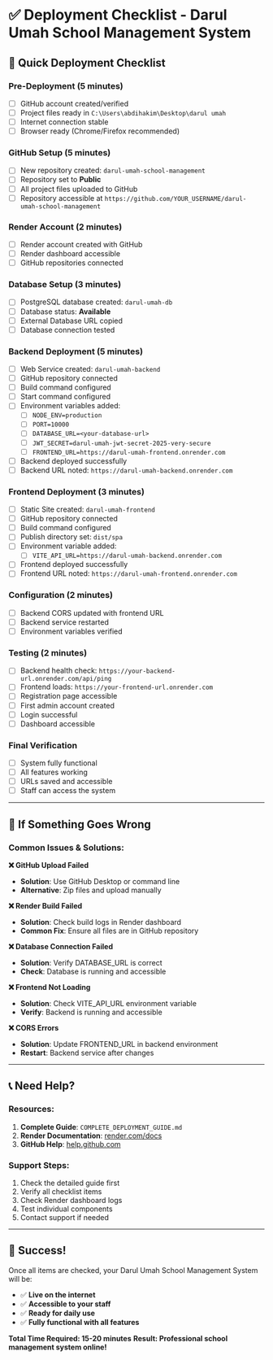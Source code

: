 # ✅ Deployment Checklist - Darul Umah School Management System

## 🎯 **Quick Deployment Checklist**

### **Pre-Deployment (5 minutes)**
- [ ] GitHub account created/verified
- [ ] Project files ready in `C:\Users\abdihakim\Desktop\darul umah`
- [ ] Internet connection stable
- [ ] Browser ready (Chrome/Firefox recommended)

### **GitHub Setup (5 minutes)**
- [ ] New repository created: `darul-umah-school-management`
- [ ] Repository set to **Public**
- [ ] All project files uploaded to GitHub
- [ ] Repository accessible at `https://github.com/YOUR_USERNAME/darul-umah-school-management`

### **Render Account (2 minutes)**
- [ ] Render account created with GitHub
- [ ] Render dashboard accessible
- [ ] GitHub repositories connected

### **Database Setup (3 minutes)**
- [ ] PostgreSQL database created: `darul-umah-db`
- [ ] Database status: **Available**
- [ ] External Database URL copied
- [ ] Database connection tested

### **Backend Deployment (5 minutes)**
- [ ] Web Service created: `darul-umah-backend`
- [ ] GitHub repository connected
- [ ] Build command configured
- [ ] Start command configured
- [ ] Environment variables added:
  - [ ] `NODE_ENV=production`
  - [ ] `PORT=10000`
  - [ ] `DATABASE_URL=<your-database-url>`
  - [ ] `JWT_SECRET=darul-umah-jwt-secret-2025-very-secure`
  - [ ] `FRONTEND_URL=https://darul-umah-frontend.onrender.com`
- [ ] Backend deployed successfully
- [ ] Backend URL noted: `https://darul-umah-backend.onrender.com`

### **Frontend Deployment (3 minutes)**
- [ ] Static Site created: `darul-umah-frontend`
- [ ] GitHub repository connected
- [ ] Build command configured
- [ ] Publish directory set: `dist/spa`
- [ ] Environment variable added:
  - [ ] `VITE_API_URL=https://darul-umah-backend.onrender.com`
- [ ] Frontend deployed successfully
- [ ] Frontend URL noted: `https://darul-umah-frontend.onrender.com`

### **Configuration (2 minutes)**
- [ ] Backend CORS updated with frontend URL
- [ ] Backend service restarted
- [ ] Environment variables verified

### **Testing (2 minutes)**
- [ ] Backend health check: `https://your-backend-url.onrender.com/api/ping`
- [ ] Frontend loads: `https://your-frontend-url.onrender.com`
- [ ] Registration page accessible
- [ ] First admin account created
- [ ] Login successful
- [ ] Dashboard accessible

### **Final Verification**
- [ ] System fully functional
- [ ] All features working
- [ ] URLs saved and accessible
- [ ] Staff can access the system

---

## 🚨 **If Something Goes Wrong**

### **Common Issues & Solutions:**

**❌ GitHub Upload Failed**
- **Solution**: Use GitHub Desktop or command line
- **Alternative**: Zip files and upload manually

**❌ Render Build Failed**
- **Solution**: Check build logs in Render dashboard
- **Common Fix**: Ensure all files are in GitHub repository

**❌ Database Connection Failed**
- **Solution**: Verify DATABASE_URL is correct
- **Check**: Database is running and accessible

**❌ Frontend Not Loading**
- **Solution**: Check VITE_API_URL environment variable
- **Verify**: Backend is running and accessible

**❌ CORS Errors**
- **Solution**: Update FRONTEND_URL in backend environment
- **Restart**: Backend service after changes

---

## 📞 **Need Help?**

### **Resources:**
1. **Complete Guide**: `COMPLETE_DEPLOYMENT_GUIDE.md`
2. **Render Documentation**: [render.com/docs](https://render.com/docs)
3. **GitHub Help**: [help.github.com](https://help.github.com)

### **Support Steps:**
1. Check the detailed guide first
2. Verify all checklist items
3. Check Render dashboard logs
4. Test individual components
5. Contact support if needed

---

## 🎉 **Success!**

Once all items are checked, your Darul Umah School Management System will be:
- ✅ **Live on the internet**
- ✅ **Accessible to your staff**
- ✅ **Ready for daily use**
- ✅ **Fully functional with all features**

**Total Time Required: 15-20 minutes**
**Result: Professional school management system online!**
